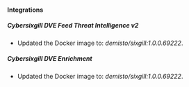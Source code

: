 
#### Integrations
##### Cybersixgill DVE Feed Threat Intelligence v2
- Updated the Docker image to: *demisto/sixgill:1.0.0.69222*.

##### Cybersixgill DVE Enrichment
- Updated the Docker image to: *demisto/sixgill:1.0.0.69222*.
